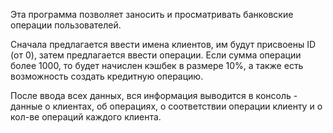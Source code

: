Эта программа позволяет заносить и просматривать банковские операции пользователей.

Сначала предлагается ввести имена клиентов, им будут присвоены ID (от 0), затем предлагается ввести операции. Если сумма операции более 1000, то будет начислен кэшбек в размере 10%, а также есть возможность создать кредитную операцию.

После ввода всех данных, вся информация выводится в консоль - данные о клиентах, об операциях, о соответствии операции клиенту и о кол-ве операций каждого клиента.